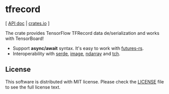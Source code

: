 # tfrecord

\[ [API doc](https://docs.rs/tfrecord/) | [crates.io](https://crates.io/crates/tfrecord/) \]

The crate provides TensorFlow TFRecord data de/serialization and works
with TensorBoard!

- Support **async/await** syntax. It's easy to work with
  [futures-rs](https://github.com/rust-lang/futures-rs).
- Interoperability with [serde](https://crates.io/crates/serde),
  [image](https://crates.io/crates/image),
  [ndarray](https://crates.io/crates/ndarray) and
  [tch](https://crates.io/crates/tch).

## License

This software is distributed with MIT license. Please check the
[LICENSE](LICENSE) file to see the full license text.

